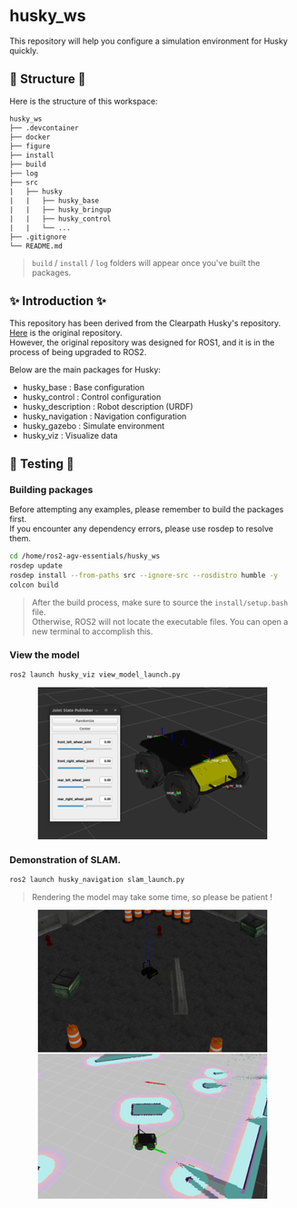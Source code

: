 # husky_ws

This repository will help you configure a simulation environment for Husky quickly.

## 🌱 Structure 🌱

Here is the structure of this workspace:

```
husky_ws
├── .devcontainer
├── docker
├── figure
├── install
├── build
├── log
├── src
|   ├── husky
|   |   ├── husky_base
|   |   ├── husky_bringup
|   |   ├── husky_control
|   |   └── ...
├── .gitignore
└── README.md
```

> ```build``` / ```install``` / ```log``` folders will appear once you've built the packages.

## ✨ Introduction ✨

This repository has been derived from the Clearpath Husky's repository. [Here](https://github.com/husky/husky/tree/humble-devel) is the original repository.  
However, the original repository was designed for ROS1, and it is in the process of being upgraded to ROS2.

Below are the main packages for Husky:

- husky_base : Base configuration
- husky_control : Control configuration
- husky_description : Robot description (URDF)
- husky_navigation : Navigation configuration
- husky_gazebo : Simulate environment
- husky_viz : Visualize data

## 🚩 Testing 🚩

### Building packages

Before attempting any examples, please remember to build the packages first.  
If you encounter any dependency errors, please use rosdep to resolve them.

```bash
cd /home/ros2-agv-essentials/husky_ws
rosdep update
rosdep install --from-paths src --ignore-src --rosdistro humble -y
colcon build
```

> After the build process, make sure to source the `install/setup.bash` file.  
> Otherwise, ROS2 will not locate the executable files. You can open a new terminal to accomplish this.

### View the model

```bash
ros2 launch husky_viz view_model_launch.py
```

<div align="center">
    <a href="./">
        <img src="./figure/view_model.png" width="80%"/>
    </a>
</div>

### Demonstration of SLAM.

```bash
ros2 launch husky_navigation slam_launch.py
```

> Rendering the model may take some time, so please be patient !

<div align="center">
    <a href="./">
        <img src="./figure/SLAM_1.png" width="80%"/>
        <img src="./figure/SLAM_2.png" width="80%"/>
    </a>
</div>


